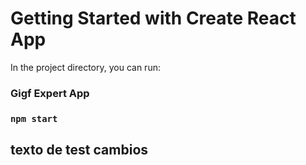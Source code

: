 # Getting Started with Create React App

In the project directory, you can run:

### Gigf Expert App

### `npm start`


## texto de test cambios